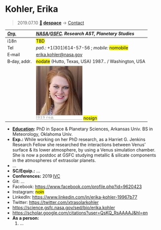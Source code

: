 # Kohler, Erika
> 2019.07.10 **[🚀](../index/index.md) [despace](index.md)** → [Contact](contact.md)

|*[Org.](contact.md)*|*[NASA](zz_nasa.md)/[GSFC](zz_gsfc.md). Research AST, Planetary Studies*|
|:--|:--|
|i18n| <mark>TBD</mark> |
|Tel|*раб.:* +1(301)614-57-56 ; *mobile:* <mark>nomobile</mark> |
|E‑mail| <erika.kohler@nasa.gov> |
|B‑day, addr.| <mark>nodate</mark> (Hutto, Texas, USA) 1987.. / Washington, USA |
|| ![](f/contact/k/kohler_001_photo.jpg) <mark>nosign</mark> |

   - **[Education](edu.md):** PhD in Space & Planetary Sciences, Arkansas Univ. BS in Meteorology, Oklahoma Univ.
   - **Exp.:** While working on her PhD research, as a Harriet G. Jenkins Research Fellow she researched the interactions between Venus’ surface & its lower atmosphere, by using a Venus simulation chamber. She is now a postdoc at GSFC studying metallic & silicate components in the atmospheres of extrasolar planets.
   - …
   - **SC/Equip.:** …
   - **Conferences:** 2019 [IVC](ivc_2019.md)
   - Git: …
   - Facebook: <https://www.facebook.com/profile.php?id=9620423>
   - Instagram: <mark>noin</mark>
   - LinkedIn: <https://www.linkedin.com/in/erika-kohler-19967b77>
   - Twitter: <https://twitter.com/xtrasolarkohler>
   - <https://science.gsfc.nasa.gov/sed/bio/erika.kohler>
   - <https://scholar.google.com/citations?user=QsKQ_RsAAAAJ&hl=en>
   - **As a person:**
      1. …

